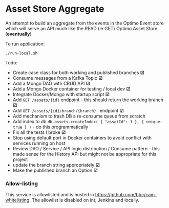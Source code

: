Asset Store Aggregate
==================

An attempt to build an aggregate from the events in the Optimo Event store which will serve an API much like the READ (ie GET) Optimo Asset Store (**eventually**)

To run application:

    ./run-local.sh

Todo:

* Create case class for both working and published branches **&#9745;**
* Consume messages from a Kafka Topic **&#9745;**
* Add a Mongo DAO with CRUD API **&#9745;**
* Add a Mongo Docker container for testing / local dev **&#9745;** 
* Integrate Docker/Mongo with startup script **&#9745;**
* Add ``GET /assets/{id}`` endpoint - this should return the working branch **&#9745;**
* Add ``GET /assets/{id}/branch/{branch} `` endpoint **&#9745;**
* Add mechanism to trash DB a re-consume queue from scratch
* Add index to db ```db.assets.createIndex( { "assetId": 1 }, { unique: true } )``` - do this programmatically
* Fix all the tests I broke **&#9745;**
* Stop using default port in Docker containers to avoid conflict with services running on host
* Review DAO / Service / API logic distribution / Consume pattern - this made sense for the History API but might not be appropriate for this project
* update the branch string appropriately **&#9745;**
* Make the published branch an Option **&#9745;**



### Allow-listing

This service is allowlisted and is hosted in https://github.com/bbc/cam-whitelisting.
The allowlist is disabled on int, Jenkins and locally.

